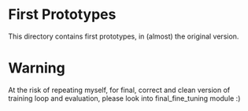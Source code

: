# First Prototypes

This directory contains first prototypes, in (almost) the original version. 

# Warning

At the risk of repeating myself, for final, correct and clean version of training loop and evaluation, please look into 
final_fine_tuning module :)